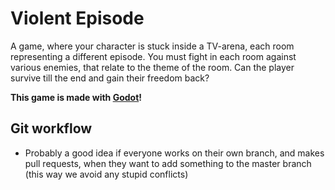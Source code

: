 # Violent Episode

A game, where your character is stuck inside a TV-arena, each room representing a different episode. You must fight in each room against various enemies, that relate to the theme of the room. Can the player survive till the end and gain their freedom back?

**This game is made with [Godot](https://godotengine.org/)!**

## Git workflow

- Probably a good idea if everyone works on their own branch, and makes pull requests, when they want to add something to the master branch (this way we avoid any stupid conflicts)
